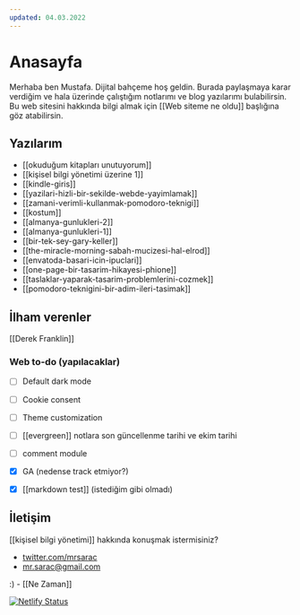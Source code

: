 ```yaml
---
updated: 04.03.2022
---
```

# Anasayfa

Merhaba ben Mustafa. Dijital bahçeme hoş geldin. Burada paylaşmaya karar verdiğim ve hala üzerinde çalıştığım notlarımı ve blog yazılarımı bulabilirsin. Bu web sitesini hakkında bilgi almak için [[Web siteme ne oldu]] başlığına göz atabilirsin. 

## Yazılarım
- [[okuduğum kitapları unutuyorum]]
- [[kişisel bilgi yönetimi üzerine 1]]
- [[kindle-giris]]
- [[yazilari-hizli-bir-sekilde-webde-yayimlamak]]
- [[zamani-verimli-kullanmak-pomodoro-teknigi]]
- [[kostum]]
- [[almanya-gunlukleri-2]]
- [[almanya-gunlukleri-1]]
- [[bir-tek-sey-gary-keller]]
- [[the-miracle-morning-sabah-mucizesi-hal-elrod]]
- [[envatoda-basari-icin-ipuclari]]
- [[one-page-bir-tasarim-hikayesi-phione]]
- [[taslaklar-yaparak-tasarim-problemlerini-cozmek]]
- [[pomodoro-teknigini-bir-adim-ileri-tasimak]]


## İlham verenler
[[Derek Franklin]]

### Web to-do (yapılacaklar)
- [ ] Default dark mode
- [ ] Cookie consent
- [ ] Theme customization
- [ ] [[evergreen]] notlara son güncellenme tarihi ve ekim tarihi
- [ ] comment module
- [x] GA (nedense track etmiyor?)
- [x] [[markdown test]] (istediğim gibi olmadı)


## İletişim
[[kişisel bilgi yönetimi]] hakkında konuşmak istermisiniz?
- [twitter.com/mrsarac](https://twitter.com/mrsarac)
- mr.sarac@gmail.com

:)  - [[Ne Zaman]]

  
[![Netlify Status](https://api.netlify.com/api/v1/badges/ce005a00-4fde-4ede-abfe-1f59285ae3bb/deploy-status)](https://app.netlify.com/sites/mustafasarac/deploys)